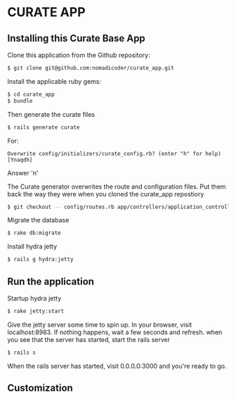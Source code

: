 # CURATE APP

## Installing this Curate Base App

Clone this application from the Github repository:
```bash
$ git clone git@github.com:nomadicoder/curate_app.git
```

Install the applicable ruby gems:
```bash
$ cd curate_app
$ bundle
```

Then generate the curate files
```bash
$ rails generate curate
```

For:
```
Overwrite config/initializers/curate_config.rb? (enter "h" for help) [Ynaqdh]
```
Answer 'n'

The Curate generator overwrites the route and configuration files. Put them back the way they were when you cloned the curate_app repostiory
```bash
$ git checkout -- config/routes.rb app/controllers/application_controller.rb
```

Migrate the database
```bash
$ rake db:migrate
```

Install hydra jetty
```bash
$ rails g hydra:jetty
```

## Run the application

Startup hydra jetty
```bash
$ rake jetty:start
```

Give the jetty server some time to spin up. In your browser, visit localhost:8983. 
If nothing happens, wait a few seconds and refresh.
when you see that the server has started, start the rails server
```bash
$ rails s
```

When the rails server has started, visit 0.0.0.0:3000 and you're ready to go.

## Customization

